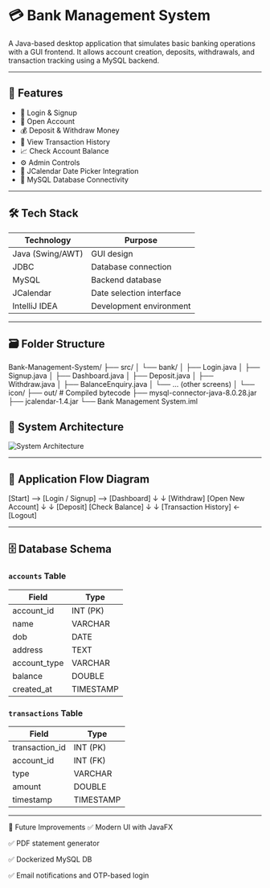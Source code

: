 # 💳 Bank Management System

A Java-based desktop application that simulates basic banking operations with a GUI frontend. It allows account creation, deposits, withdrawals, and transaction tracking using a MySQL backend.

---

## 📌 Features

- 🔐 Login & Signup  
- 🏦 Open Account  
- 💰 Deposit & Withdraw Money  
- 📜 View Transaction History  
- 📈 Check Account Balance  
- ⚙️ Admin Controls  
- 📆 JCalendar Date Picker Integration  
- 💾 MySQL Database Connectivity  

---

## 🛠️ Tech Stack

| Technology      | Purpose                   |
|-----------------|---------------------------|
| Java (Swing/AWT)| GUI design                |
| JDBC            | Database connection       |
| MySQL           | Backend database          |
| JCalendar       | Date selection interface  |
| IntelliJ IDEA   | Development environment   |

---

## 🗃️ Folder Structure
Bank-Management-System/
├── src/
│   └── bank/
│       ├── Login.java
│       ├── Signup.java
│       ├── Dashboard.java
│       ├── Deposit.java
│       ├── Withdraw.java
│       ├── BalanceEnquiry.java
│       └── ... (other screens)
│   └── icon/
├── out/                  # Compiled bytecode
├── mysql-connector-java-8.0.28.jar
├── jcalendar-1.4.jar
└── Bank Management System.iml


## 🧠 System Architecture

![System Architecture](A_block_diagram_in_the_digital_image_illustrates_t.png)

---

## 🔄 Application Flow Diagram

[Start] --> [Login / Signup] --> [Dashboard]
     ↓                 ↓
[Withdraw]     [Open New Account]
     ↓                 ↓
[Deposit]        [Check Balance]
     ↓                 ↓
[Transaction History] <- [Logout]

---

## 🗄️ Database Schema

### `accounts` Table

| Field         | Type         |
|---------------|--------------|
| account_id    | INT (PK)     |
| name          | VARCHAR      |
| dob           | DATE         |
| address       | TEXT         |
| account_type  | VARCHAR      |
| balance       | DOUBLE       |
| created_at    | TIMESTAMP    |

### `transactions` Table

| Field          | Type         |
|----------------|--------------|
| transaction_id | INT (PK)     |
| account_id     | INT (FK)     |
| type           | VARCHAR      |
| amount         | DOUBLE       |
| timestamp      | TIMESTAMP    |

---

🌟 Future Improvements
✅ Modern UI with JavaFX

✅ PDF statement generator

✅ Dockerized MySQL DB

✅ Email notifications and OTP-based login


